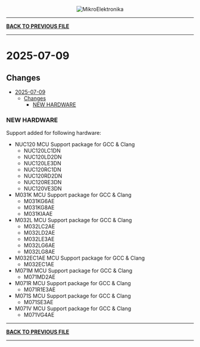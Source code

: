 <p align="center">
  <img src="http://www.mikroe.com/img/designs/beta/logo_small.png?raw=true" alt="MikroElektronika"/>
</p>

---

**[BACK TO PREVIOUS FILE](../changelog.md)**

---

# 2025-07-09

## Changes

- [2025-07-09](#2025-07-09)
  - [Changes](#changes)
    - [NEW HARDWARE](#new-hardware)

### NEW HARDWARE

Support added for following hardware:

+ NUC120 MCU Support package for GCC & Clang
  + NUC120LC1DN
  + NUC120LD2DN
  + NUC120LE3DN
  + NUC120RC1DN
  + NUC120RD2DN
  + NUC120RE3DN
  + NUC120VE3DN
+ M031K MCU Support package for GCC & Clang
  + M031KG6AE
  + M031KG8AE
  + M031KIAAE
+ M032L MCU Support package for GCC & Clang
  + M032LC2AE
  + M032LD2AE
  + M032LE3AE
  + M032LG6AE
  + M032LG8AE
+ M032EC1AE MCU Support package for GCC & Clang
  + M032EC1AE
+ M071M MCU Support package for GCC & Clang
  + M071MD2AE
+ M071R MCU Support package for GCC & Clang
  + M071R1E3AE
+ M071S MCU Support package for GCC & Clang
  + M071SE3AE
+ M071V MCU Support package for GCC & Clang
  + M071VG4AE

---

**[BACK TO PREVIOUS FILE](../changelog.md)**

---
